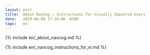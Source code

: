 ```yaml
---
layout: post
title:  About NavCog / Instructions for Visually Impaired Users
date:   2019-08-09 17:10:00 -0500
tags:   en
---
```

{% include en/_about_navcog.md %}

{% include en/_navcog_instructions_for_vi.md %}
